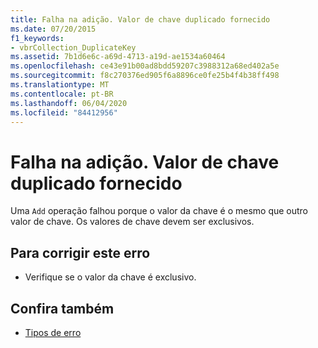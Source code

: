 ```yaml
---
title: Falha na adição. Valor de chave duplicado fornecido
ms.date: 07/20/2015
f1_keywords:
- vbrCollection_DuplicateKey
ms.assetid: 7b1d6e6c-a69d-4713-a19d-ae1534a60464
ms.openlocfilehash: ce43e91b00ad8bdd59207c3988312a68ed402a5e
ms.sourcegitcommit: f8c270376ed905f6a8896ce0fe25b4f4b38ff498
ms.translationtype: MT
ms.contentlocale: pt-BR
ms.lasthandoff: 06/04/2020
ms.locfileid: "84412956"
---
```

# <a name="add-failed-duplicate-key-value-supplied"></a>Falha na adição. Valor de chave duplicado fornecido
Uma `Add` operação falhou porque o valor da chave é o mesmo que outro valor de chave. Os valores de chave devem ser exclusivos.  
  
## <a name="to-correct-this-error"></a>Para corrigir este erro  
  
- Verifique se o valor da chave é exclusivo.  
  
## <a name="see-also"></a>Confira também

- [Tipos de erro](../programming-guide/language-features/error-types.md)
